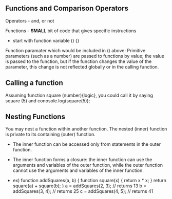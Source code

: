 

## Functions and Comparison Operators
Operators - and, or not

Functions - **SMALL** bit of code that gives specific instructions

  - start with function variable () {}

Function paramater which would be included in () above: Primitive parameters (such as a number) are passed to functions by value; the value is passed to the function, but if the function changes the value of the parameter, this change is not reflected globally or in the calling function.

## Calling a function
Assuming function square (number){logic}, you could call it by saying square (5) and conosole.log(square(5)); 

## Nesting Functions
You may nest a function within another function. The nested (inner) function is private to its containing (outer) function.

  - The inner function can be accessed only from statements in the outer function.

  - The inner function forms a closure: the inner function can use the arguments and variables of the outer function, while the outer function cannot use the arguments and variables of the inner function.

  - ex) function addSquares(a, b) {
  function square(x) {
    return x * x;
  }
  return square(a) + square(b);
}
a = addSquares(2, 3); // returns 13
b = addSquares(3, 4); // returns 25
c = addSquares(4, 5); // returns 41